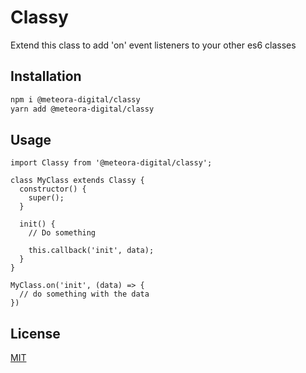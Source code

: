 # Classy

Extend this class to add 'on' event listeners to your other es6 classes

## Installation

```bash
npm i @meteora-digital/classy
yarn add @meteora-digital/classy
```

## Usage

```es6
import Classy from '@meteora-digital/classy';

class MyClass extends Classy {
  constructor() {
    super();
  }

  init() {
    // Do something

    this.callback('init', data);
  }
}

MyClass.on('init', (data) => {
  // do something with the data
})
```

## License
[MIT](https://choosealicense.com/licenses/mit/)

